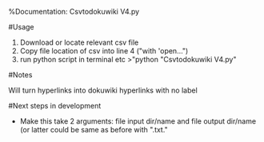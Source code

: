 %Documentation: Csvtodokuwiki V4.py

#Usage


1. Download or locate relevant csv file
2. Copy file location of csv into line 4 ("with 'open...")
3. run python script in terminal etc >"python "Csvtodokuwiki V4.py"

#Notes

Will turn hyperlinks into dokuwiki hyperlinks with no label

#Next steps in development

- Make this take 2 arguments:  file input dir/name and file output dir/name (or latter could be same as before with ".txt."
